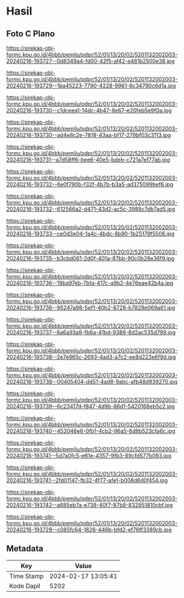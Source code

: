 # Hasil

## Foto C Plano

https://sirekap-obj-formc.kpu.go.id/4bbb/pemilu/pdpr/52/01/13/20/02/5201132002003-20240216-193727--0d8349a4-fd00-42f5-af42-e481b2500e38.jpg

https://sirekap-obj-formc.kpu.go.id/4bbb/pemilu/pdpr/52/01/13/20/02/5201132002003-20240216-193729--1ba45223-7790-4228-9961-8c34790c6d1a.jpg

https://sirekap-obj-formc.kpu.go.id/4bbb/pemilu/pdpr/52/01/13/20/02/5201132002003-20240216-193730--c1dceea1-14dc-4b47-8e67-e20feb5e9f0a.jpg

https://sirekap-obj-formc.kpu.go.id/4bbb/pemilu/pdpr/52/01/13/20/02/5201132002003-20240216-193730--ad4e8c2e-7818-43aa-bf17-279bf03c3113.jpg

https://sirekap-obj-formc.kpu.go.id/4bbb/pemilu/pdpr/52/01/13/20/02/5201132002003-20240216-193731--a7d58ff6-bee6-40e5-bdeb-c721a7ef77ab.jpg

https://sirekap-obj-formc.kpu.go.id/4bbb/pemilu/pdpr/52/01/13/20/02/5201132002003-20240216-193732--6e0f790b-f32f-4b7b-b3a5-ad375099bef6.jpg

https://sirekap-obj-formc.kpu.go.id/4bbb/pemilu/pdpr/52/01/13/20/02/5201132002003-20240216-193732--612566a2-d471-43d2-ac5c-3988c7db7ad5.jpg

https://sirekap-obj-formc.kpu.go.id/4bbb/pemilu/pdpr/52/01/13/20/02/5201132002003-20240216-193733--ce0d3e04-1a4c-4bdc-8b90-1b25179f5506.jpg

https://sirekap-obj-formc.kpu.go.id/4bbb/pemilu/pdpr/52/01/13/20/02/5201132002003-20240216-193735--b3cbd061-2d0f-401a-87bb-90c0b28e36f9.jpg

https://sirekap-obj-formc.kpu.go.id/4bbb/pemilu/pdpr/52/01/13/20/02/5201132002003-20240216-193736--19ba97eb-7bfa-417c-a9b2-4e76eae42b4a.jpg

https://sirekap-obj-formc.kpu.go.id/4bbb/pemilu/pdpr/52/01/13/20/02/5201132002003-20240216-193736--95247a98-5ef1-40b2-8728-b7829e069a61.jpg

https://sirekap-obj-formc.kpu.go.id/4bbb/pemilu/pdpr/52/01/13/20/02/5201132002003-20240216-193737--8a6a93a9-fb6a-41bd-9386-8d2ac535d799.jpg

https://sirekap-obj-formc.kpu.go.id/4bbb/pemilu/pdpr/52/01/13/20/02/5201132002003-20240216-193738--2e7e965c-2693-4ad3-a7c2-ee8d223e6f9d.jpg

https://sirekap-obj-formc.kpu.go.id/4bbb/pemilu/pdpr/52/01/13/20/02/5201132002003-20240216-193738--00405404-dd51-4ad8-9abc-afb48d939270.jpg

https://sirekap-obj-formc.kpu.go.id/4bbb/pemilu/pdpr/52/01/13/20/02/5201132002003-20240216-193739--6c23417d-f847-4d9b-86d1-5420168eb5c2.jpg

https://sirekap-obj-formc.kpu.go.id/4bbb/pemilu/pdpr/52/01/13/20/02/5201132002003-20240216-193740--452046e6-0fb1-4cb2-96a5-6d8b523cfa6c.jpg

https://sirekap-obj-formc.kpu.go.id/4bbb/pemilu/pdpr/52/01/13/20/02/5201132002003-20240216-193741--5d7a0fc5-e61e-4357-9fb3-89cfd577b093.jpg

https://sirekap-obj-formc.kpu.go.id/4bbb/pemilu/pdpr/52/01/13/20/02/5201132002003-20240216-193741--2fd01147-fb32-4f77-afe1-b008d6d0f454.jpg

https://sirekap-obj-formc.kpu.go.id/4bbb/pemilu/pdpr/52/01/13/20/02/5201132002003-20240216-193742--a685eb7a-e738-40f7-87b8-832851810cbf.jpg

https://sirekap-obj-formc.kpu.go.id/4bbb/pemilu/pdpr/52/01/13/20/02/5201132002003-20240216-193728--c085fc64-1626-446b-bfd2-ef76ff3389cb.jpg


## Metadata

| Key        | Value               |
| ---------- | ------------------- |
| Time Stamp | 2024-02-17 13:05:41 |
| Kode Dapil | 5202                |



